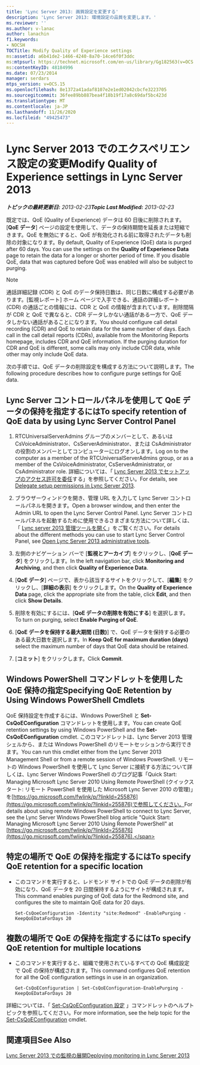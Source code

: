 ```yaml
---
title: 'Lync Server 2013: 画質設定を変更する'
description: 'Lync Server 2013: 環境設定の品質を変更します。'
ms.reviewer: ''
ms.author: v-lanac
author: lanachin
f1.keywords:
- NOCSH
TOCTitle: Modify Quality of Experience settings
ms:assetid: a6b41de2-1466-4240-8a70-14ce6f0f3ddc
ms:mtpsurl: https://technet.microsoft.com/en-us/library/Gg182563(v=OCS.15)
ms:contentKeyID: 48184996
ms.date: 07/23/2014
manager: serdars
mtps_version: v=OCS.15
ms.openlocfilehash: 8e1372a41adaf8107e2e1ed02042cbcfe3223705
ms.sourcegitcommit: 36fee89bb887bea4f18b19f17a8c69daf5bc423d
ms.translationtype: MT
ms.contentlocale: ja-JP
ms.lasthandoff: 11/26/2020
ms.locfileid: "49425473"
---
```

# <a name="modify-quality-of-experience-settings-in-lync-server-2013"></a><span data-ttu-id="7c849-103">Lync Server 2013 でのエクスペリエンス設定の変更</span><span class="sxs-lookup"><span data-stu-id="7c849-103">Modify Quality of Experience settings in Lync Server 2013</span></span>

<div data-xmlns="http://www.w3.org/1999/xhtml">

<div class="topic" data-xmlns="http://www.w3.org/1999/xhtml" data-msxsl="urn:schemas-microsoft-com:xslt" data-cs="https://msdn.microsoft.com/">

<div data-asp="https://msdn2.microsoft.com/asp">



</div>

<div id="mainSection">

<div id="mainBody"><span data-ttu-id="7c849-104">

<span> </span></span><span class="sxs-lookup"><span data-stu-id="7c849-104">

<span> </span></span></span>

<span data-ttu-id="7c849-105">_**トピックの最終更新日:** 2013-02-23_</span><span class="sxs-lookup"><span data-stu-id="7c849-105">_**Topic Last Modified:** 2013-02-23_</span></span>

<span data-ttu-id="7c849-p101">既定では、QoE (Quality of Experience) データは 60 日後に削除されます。[**QoE データ**] ページの設定を使用して、データの保持期間を延長または短縮できます。QoE を無効にすると、QoE が有効化される前に取得されたデータも削除の対象になります。</span><span class="sxs-lookup"><span data-stu-id="7c849-p101">By default, Quality of Experience (QoE) data is purged after 60 days. You can use the settings on the **Quality of Experience Data** page to retain the data for a longer or shorter period of time. If you disable QoE, data that was captured before QoE was enabled will also be subject to purging.</span></span>

<div>


> [!NOTE]  
> <span data-ttu-id="7c849-p102">通話詳細記録 (CDR) と QoE のデータ保持日数は、同じ日数に構成する必要があります。[監視レポート] ホーム ページで入手できる、通話の詳細レポート (CDR) の通話ごとの情報には、CDR と QoE の情報が含まれています。削除間隔が CDR と QoE で異なると、CDR データしかない通話がある一方で、QoE データしかない通話があることになります。</span><span class="sxs-lookup"><span data-stu-id="7c849-p102">You should configure call detail recording (CDR) and QoE to retain data for the same number of days. Each call in the call detail reports (CDRs), available from the Monitoring Reports homepage, includes CDR and QoE information. If the purging duration for CDR and QoE is different, some calls may only include CDR data, while other may only include QoE data.</span></span>



</div>

<span data-ttu-id="7c849-112">次の手順では、QoE データの削除設定を構成する方法について説明します。</span><span class="sxs-lookup"><span data-stu-id="7c849-112">The following procedure describes how to configure purge settings for QoE data.</span></span>

<div>

## <a name="to-specify-retention-of-qoe-data-by-using-lync-server-control-panel"></a><span data-ttu-id="7c849-113">Lync Server コントロールパネルを使用して QoE データの保持を指定するには</span><span class="sxs-lookup"><span data-stu-id="7c849-113">To specify retention of QoE data by using Lync Server Control Panel</span></span>

1.  <span data-ttu-id="7c849-114">RTCUniversalServerAdmins グループのメンバーとして、あるいは CsVoiceAdministrator、CsServerAdministrator、または CsAdministrator の役割のメンバーとしてコンピューターにログオンします。</span><span class="sxs-lookup"><span data-stu-id="7c849-114">Log on to the computer as a member of the RTCUniversalServerAdmins group, or as a member of the CsVoiceAdministrator, CsServerAdministrator, or CsAdministrator role.</span></span> <span data-ttu-id="7c849-115">詳細については、「 [Lync Server 2013 でセットアップのアクセス許可を委任](lync-server-2013-delegate-setup-permissions.md)する」を参照してください。</span><span class="sxs-lookup"><span data-stu-id="7c849-115">For details, see [Delegate setup permissions in Lync Server 2013](lync-server-2013-delegate-setup-permissions.md).</span></span>

2.  <span data-ttu-id="7c849-116">ブラウザーウィンドウを開き、管理 URL を入力して Lync Server コントロールパネルを開きます。</span><span class="sxs-lookup"><span data-stu-id="7c849-116">Open a browser window, and then enter the Admin URL to open the Lync Server Control Panel.</span></span> <span data-ttu-id="7c849-117">Lync Server コントロールパネルを起動するために使用できるさまざまな方法について詳しくは、「 [Lync server 2013 管理ツールを開く](lync-server-2013-open-lync-server-administrative-tools.md)」をご覧ください。</span><span class="sxs-lookup"><span data-stu-id="7c849-117">For details about the different methods you can use to start Lync Server Control Panel, see [Open Lync Server 2013 administrative tools](lync-server-2013-open-lync-server-administrative-tools.md).</span></span>

3.  <span data-ttu-id="7c849-118">左側のナビゲーション バーで [**監視とアーカイブ**] をクリックし、[**QoE データ**] をクリックします。</span><span class="sxs-lookup"><span data-stu-id="7c849-118">In the left navigation bar, click **Monitoring and Archiving**, and then click **Quality of Experience Data**.</span></span>

4.  <span data-ttu-id="7c849-119">[**QoE データ**] ページで、表から該当するサイトをクリックして、[**編集**] をクリックし、[**詳細の表示**] をクリックします。</span><span class="sxs-lookup"><span data-stu-id="7c849-119">On the **Quality of Experience Data** page, click the appropriate site from the table, click **Edit**, and then click **Show Details**.</span></span>

5.  <span data-ttu-id="7c849-120">削除を有効にするには、[**QoE データの削除を有効にする**] を選択します。</span><span class="sxs-lookup"><span data-stu-id="7c849-120">To turn on purging, select **Enable Purging of QoE**.</span></span>

6.  <span data-ttu-id="7c849-121">[**QoE データを保持する最大期間 (日数)**] で、QoE データを保持する必要のある最大日数を選択します。</span><span class="sxs-lookup"><span data-stu-id="7c849-121">In **Keep QoE for maximum duration (days)** select the maximum number of days that QoE data should be retained.</span></span>

7.  <span data-ttu-id="7c849-122">[**コミット**] をクリックします。</span><span class="sxs-lookup"><span data-stu-id="7c849-122">Click **Commit**.</span></span>

</div>

<div>

## <a name="specifying-qoe-retention-by-using-windows-powershell-cmdlets"></a><span data-ttu-id="7c849-123">Windows PowerShell コマンドレットを使用した QoE 保持の指定</span><span class="sxs-lookup"><span data-stu-id="7c849-123">Specifying QoE Retention by Using Windows PowerShell Cmdlets</span></span>

<span data-ttu-id="7c849-124">QoE 保持設定を作成するには、Windows PowerShell と **Set-CsQoEConfiguration** コマンドレットを使用します。</span><span class="sxs-lookup"><span data-stu-id="7c849-124">You can create QoE retention settings by using Windows PowerShell and the **Set-CsQoEConfiguration** cmdlet.</span></span> <span data-ttu-id="7c849-125">このコマンドレットは、Lync Server 2013 管理シェルから、または Windows PowerShell のリモートセッションから実行できます。</span><span class="sxs-lookup"><span data-stu-id="7c849-125">You can run this cmdlet either from the Lync Server 2013 Management Shell or from a remote session of Windows PowerShell.</span></span> <span data-ttu-id="7c849-126">リモートの Windows PowerShell を使用して Lync Server に接続する方法について詳しくは、Lync Server Windows PowerShell のブログ記事「Quick Start: Managing Microsoft Lync Server 2010 Using Remote PowerShell (クイックスタート: リモート PowerShell を使用した Microsoft Lync Server 2010 の管理)」を[https://go.microsoft.com/fwlink/p/?linkId=255876](https://go.microsoft.com/fwlink/p/?linkid=255876)で参照してください。</span><span class="sxs-lookup"><span data-stu-id="7c849-126">For details about using remote Windows PowerShell to connect to Lync Server, see the Lync Server Windows PowerShell blog article "Quick Start: Managing Microsoft Lync Server 2010 Using Remote PowerShell" at [https://go.microsoft.com/fwlink/p/?linkId=255876](https://go.microsoft.com/fwlink/p/?linkid=255876).</span></span>

<div>

## <a name="to-specify-qoe-retention-for-a-specific-location"></a><span data-ttu-id="7c849-127">特定の場所で QoE の保持を指定するには</span><span class="sxs-lookup"><span data-stu-id="7c849-127">To specify QoE retention for a specific location</span></span>

  - <span data-ttu-id="7c849-128">このコマンドを実行すると、レドモンド サイトでの QoE データの削除が有効になり、QoE データを 20 日間保持するようにサイトが構成されます。</span><span class="sxs-lookup"><span data-stu-id="7c849-128">This command enables purging of QoE data for the Redmond site, and configures the site to maintain QoE data for 20 days.</span></span>
    
        Set-CsQoeConfiguration -Identity "site:Redmond" -EnablePurging -KeepQoEDataForDays 20

</div>

<div>

## <a name="to-specify-qoe-retention-for-multiple-locations"></a><span data-ttu-id="7c849-129">複数の場所で QoE の保持を指定するには</span><span class="sxs-lookup"><span data-stu-id="7c849-129">To specify QoE retention for multiple locations</span></span>

  - <span data-ttu-id="7c849-130">このコマンドを実行すると、組織で使用されているすべての QoE 構成設定で QoE の保持が構成されます。</span><span class="sxs-lookup"><span data-stu-id="7c849-130">This command configures QoE retention for all the QoE configuration settings in use in an organization.</span></span>
    
        Get-CsQoEConfiguration | Set-CsQoEConfiguration-EnablePurging -KeepQoEDataForDays 20 

</div>

<span data-ttu-id="7c849-131">詳細については、「 [Set-CsQoEConfiguration 設定](https://docs.microsoft.com/powershell/module/skype/Set-CsQoEConfiguration) 」コマンドレットのヘルプトピックを参照してください。</span><span class="sxs-lookup"><span data-stu-id="7c849-131">For more information, see the help topic for the [Set-CsQoEConfiguration](https://docs.microsoft.com/powershell/module/skype/Set-CsQoEConfiguration) cmdlet.</span></span>

</div>

<div>

## <a name="see-also"></a><span data-ttu-id="7c849-132">関連項目</span><span class="sxs-lookup"><span data-stu-id="7c849-132">See Also</span></span>


[<span data-ttu-id="7c849-133">Lync Server 2013 での監視の展開</span><span class="sxs-lookup"><span data-stu-id="7c849-133">Deploying monitoring in Lync Server 2013</span></span>](lync-server-2013-deploying-monitoring.md)  
  

<span data-ttu-id="7c849-134"></div>

</div>

<span> </span>

</div>

</div>

</span><span class="sxs-lookup"><span data-stu-id="7c849-134"></div>

</div>

<span> </span>

</div>

</div>

</span></span></div>

